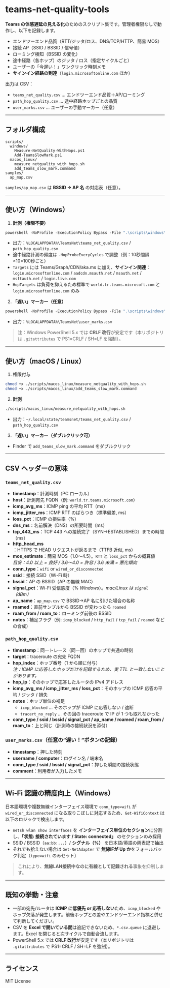 # teams-net-quality-tools

**Teams の体感遅延の見える化**のためのスクリプト集です。管理者権限なしで動作し、以下を記録します。

- エンドツーエンド品質（RTT/ジッタ/ロス、DNS/TCP/HTTP、簡易 MOS）
- 接続 AP（SSID / BSSID / 信号値）
- ローミング検知（BSSID の変化）
- 途中経路（各ホップ）のジッタ / ロス（指定サイクルごと）
- ユーザーの「今遅い！」ワンクリック時刻メモ
- **サインイン経路の到達**（`login.microsoftonline.com` ほか）

出力は CSV：
- `teams_net_quality.csv` … エンドツーエンド品質＋AP/ローミング
- `path_hop_quality.csv` … 途中経路ホップごとの品質
- `user_marks.csv` … ユーザーの手動マーカー（任意）

---

## フォルダ構成

```
scripts/
  windows/
    Measure-NetQuality-WithHops.ps1
    Add-TeamsSlowMark.ps1
  macos_linux/
    measure_netquality_with_hops.sh
    add_teams_slow_mark.command
samples/
  ap_map.csv
```

`samples/ap_map.csv` は **BSSID → AP 名** の対応表（任意）。

---

## 使い方（Windows）

1) **計測（権限不要）**
```powershell
powershell -NoProfile -ExecutionPolicy Bypass -File ".\scripts\windows\Measure-NetQuality-WithHops.ps1" -IntervalSeconds 30 -HopProbeEveryCycles 10
```
- 出力：`%LOCALAPPDATA%\TeamsNet\teams_net_quality.csv` / `path_hop_quality.csv`
- 途中経路計測の頻度は `-HopProbeEveryCycles` で調整（例：10秒間隔×10=100秒ごと）
- `Targets` には Teams/Graph/CDN/aka.ms に加え、**サインイン関連**：
  `login.microsoftonline.com` / `aadcdn.msauth.net` / `msauth.net` / `msftauth.net` / `login.live.com`
- `HopTargets` は負荷を抑えるため標準で `world.tr.teams.microsoft.com` と `login.microsoftonline.com` のみ

2) **「遅い」マーカー（任意）**
```powershell
powershell -NoProfile -ExecutionPolicy Bypass -File ".\scripts\windows\Add-TeamsSlowMark.ps1"
```
- 出力：`%LOCALAPPDATA%\TeamsNet\user_marks.csv`

> 注：Windows PowerShell 5.x では **CRLF 改行**が安定です（本リポジトリは `.gitattributes` で PS1=CRLF / SH=LF を強制）。

---

## 使い方（macOS / Linux）

1) 権限付与
```bash
chmod +x ./scripts/macos_linux/measure_netquality_with_hops.sh
chmod +x ./scripts/macos_linux/add_teams_slow_mark.command
```

2) **計測**
```bash
./scripts/macos_linux/measure_netquality_with_hops.sh
```
- 出力：`~/.local/state/teamsnet/teams_net_quality.csv` / `path_hop_quality.csv`

3) **「遅い」マーカー（ダブルクリック可）**
- Finder で `add_teams_slow_mark.command` をダブルクリック

---

## CSV ヘッダーの意味

### `teams_net_quality.csv`
- **timestamp**：計測時刻（PC ローカル）
- **host**：計測宛先 FQDN（例: `world.tr.teams.microsoft.com`）
- **icmp_avg_ms**：ICMP ping の平均 RTT（ms）
- **icmp_jitter_ms**：ICMP RTT のばらつき（標準偏差, ms）
- **loss_pct**：ICMP の損失率（%）
- **dns_ms**：名前解決（DNS）の所要時間（ms）
- **tcp_443_ms**：TCP 443 への接続完了（SYN→ESTABLISHED）までの時間（ms）
- **http_head_ms**：HTTPS で HEAD リクエストが返るまで（TTFB 近似, ms）
- **mos_estimate**：簡易 MOS（1.0〜4.5）。`RTT` と `loss_pct` からの概算値  
  *目安：4.0 以上 = 良好 / 3.6〜4.0 = 許容 / 3.6 未満 = 悪化傾向*
- **conn_type**：`wifi` or `wired_or_disconnected`
- **ssid**：接続 SSID（Wi-Fi 時）
- **bssid**：AP の BSSID（AP の無線 MAC）
- **signal_pct**：Wi-Fi 受信感度（% *Windows*）。*mac/Linux は `signal`（dBm）*
- **ap_name**：`ap_map.csv` で BSSID→AP 名に引けた場合の名称
- **roamed**：直前サンプルから BSSID が変わったら `roamed`
- **roam_from / roam_to**：ローミング前後の BSSID
- **notes**：補足フラグ（例: `icmp_blocked` / `http_fail` / `tcp_fail` / `roamed` などの合成）

### `path_hop_quality.csv`
- **timestamp**：同一トレース（同一回）のホップで共通の時刻
- **target**：traceroute の宛先 FQDN
- **hop_index**：ホップ番号（1 から順に付与）  
  *注：ICMP に応答したホップだけを記録するため、実 TTL と一致しないことがあります。*
- **hop_ip**：そのホップで応答したルータの IPv4 アドレス
- **icmp_avg_ms / icmp_jitter_ms / loss_pct**：そのホップの ICMP 応答の平均 / ジッタ / 損失
- **notes**：ホップ単位の補足  
  - `icmp_blocked` … そのホップが ICMP に応答しない / 遮断  
  - `tracert_no_reply` … その回の traceroute で IP が 1 つも取れなかった
- **conn_type / ssid / bssid / signal_pct / ap_name / roamed / roam_from / roam_to**：上と同じ（計測時の接続状況を添付）

### `user_marks.csv`（任意の“遅い！”ボタンの記録）
- **timestamp**：押した時刻
- **username / computer**：ログイン名 / 端末名
- **conn_type / ssid / bssid / signal_pct**：押した瞬間の接続状態
- **comment**：利用者が入力したメモ

---

## Wi‑Fi 認識の精度向上（Windows）

日本語環境や複数無線インターフェイス環境で `conn_type=wifi` が `wired_or_disconnected` になる取りこぼしに対応するため、`Get-WifiContext` は以下のロジックで検出します。

- `netsh wlan show interfaces` を **インターフェイス単位のセクション**に分割し、**「状態: 接続されています / State: connected」** のセクションのみ採用
- SSID / BSSID（`aa:bb:...`）/ **シグナル（%）** を日本語/英語の両表記で抽出
- それでも拾えない場合は `Get-NetAdapter` で **無線IFが Up か**をフォールバック判定（`type=wifi` のみセット）

> これにより、**無線LAN接続中なのに有線として記録される**事象を抑制します。

---

## 既知の挙動・注意

- 一部の宛先/ルータは **ICMP に低優先 or 応答しない**ため、`icmp_blocked` やホップ欠落が発生します。前後ホップとの差やエンドツーエンド指標と併せて判断してください。  
- CSV を **Excel で開いている間**は追記できないため、`*.csv.queue` に退避します。Excel を閉じると次サイクルで自動合流します。  
- PowerShell 5.x では **CRLF 改行**が安定です（本リポジトリは `.gitattributes` で PS1=CRLF / SH=LF を強制）。

---

## ライセンス

MIT License
